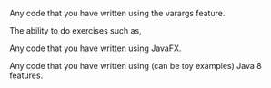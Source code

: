 <div id="varargs">

Any code that you have written using the varargs feature.

</div>

<div id="enums">
  
The ability to do exercises such as,

<include src="../../book/javaTools/enums/q-showPriorityColor.md" />

</div>


<div id="javaFXBasic">

Any code that you have written using JavaFX.

</div>


<div id="streamsBasic">

Any code that you have written using (can be toy examples) Java 8 features.

</div>